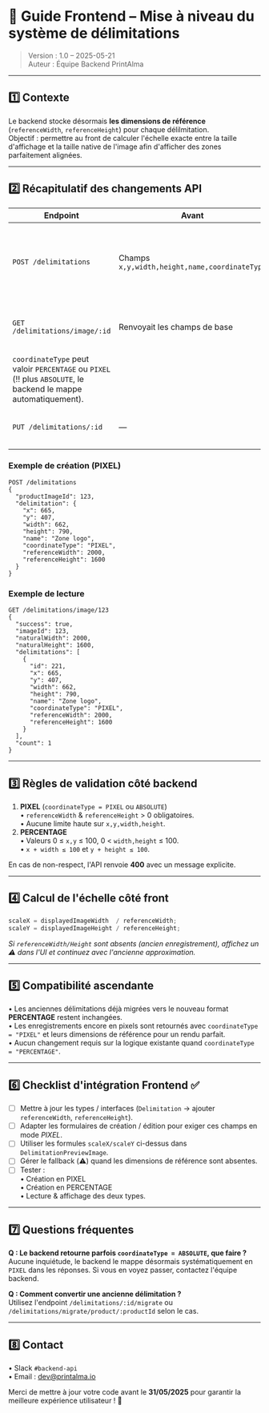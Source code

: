 # 📝 Guide Frontend – Mise à niveau du système de délimitations

> Version : 1.0 – 2025-05-21  
> Auteur : Équipe Backend PrintAlma

---

## 1️⃣ Contexte

Le backend stocke désormais **les dimensions de référence** (`referenceWidth`, `referenceHeight`) pour chaque délilmitation.  
Objectif : permettre au front de calculer l'échelle exacte entre la taille d'affichage et la taille native de l'image afin d'afficher des zones parfaitement alignées.

---

## 2️⃣ Récapitulatif des changements API

| Endpoint | Avant | Maintenant |
|----------|-------|------------|
| `POST /delimitations` | Champs `x,y,width,height,name,coordinateType` | Ajout **obligatoire** de `referenceWidth`, `referenceHeight` quand `coordinateType` vaut `PIXEL` (ou `ABSOLUTE`). |
| `GET /delimitations/image/:id` | Renvoyait les champs de base | Renvoie **toujours** `referenceWidth`, `referenceHeight` si disponibles.  
`coordinateType` peut valoir `PERCENTAGE` ou `PIXEL` (‼️ plus `ABSOLUTE`, le backend le mappe automatiquement). |
| `PUT /delimitations/:id` | — | Même contrat que le **POST**. Validation identique. |

### Exemple de création (PIXEL)
```jsonc
POST /delimitations
{
  "productImageId": 123,
  "delimitation": {
    "x": 665,
    "y": 407,
    "width": 662,
    "height": 790,
    "name": "Zone logo",
    "coordinateType": "PIXEL",
    "referenceWidth": 2000,
    "referenceHeight": 1600
  }
}
```

### Exemple de lecture
```jsonc
GET /delimitations/image/123
{
  "success": true,
  "imageId": 123,
  "naturalWidth": 2000,
  "naturalHeight": 1600,
  "delimitations": [
    {
      "id": 221,
      "x": 665,
      "y": 407,
      "width": 662,
      "height": 790,
      "name": "Zone logo",
      "coordinateType": "PIXEL",
      "referenceWidth": 2000,
      "referenceHeight": 1600
    }
  ],
  "count": 1
}
```

---

## 3️⃣ Règles de validation côté backend

1. **PIXEL** (`coordinateType = PIXEL` ou `ABSOLUTE`)  
   • `referenceWidth` & `referenceHeight` > 0 obligatoires.  
   • Aucune limite haute sur `x,y,width,height`.
2. **PERCENTAGE**  
   • Valeurs 0 ≤ `x,y` ≤ 100, 0 < `width,height` ≤ 100.  
   • `x + width ≤ 100` et `y + height ≤ 100`.

En cas de non-respect, l'API renvoie **400** avec un message explicite.

---

## 4️⃣ Calcul de l'échelle côté front

```ts
scaleX = displayedImageWidth  / referenceWidth;
scaleY = displayedImageHeight / referenceHeight;
```
*Si `referenceWidth/Height` sont absents (ancien enregistrement), affichez un ⚠️ dans l'UI et continuez avec l'ancienne approximation.*

---

## 5️⃣ Compatibilité ascendante

• Les anciennes délimitations déjà migrées vers le nouveau format **PERCENTAGE** restent inchangées.  
• Les enregistrements encore en pixels sont retournés avec `coordinateType = "PIXEL"` et leurs dimensions de référence pour un rendu parfait.  
• Aucun changement requis sur la logique existante quand `coordinateType = "PERCENTAGE"`.

---

## 6️⃣ Checklist d'intégration Frontend ✅

- [ ] Mettre à jour les types / interfaces (`Delimitation` → ajouter `referenceWidth`, `referenceHeight`).
- [ ] Adapter les formulaires de création / édition pour exiger ces champs en mode *PIXEL*.
- [ ] Utiliser les formules `scaleX/scaleY` ci-dessus dans `DelimitationPreviewImage`.
- [ ] Gérer le fallback (⚠️) quand les dimensions de référence sont absentes.
- [ ] Tester :  
  • Création en PIXEL  
  • Création en PERCENTAGE  
  • Lecture & affichage des deux types.

---

## 7️⃣ Questions fréquentes

**Q : Le backend retourne parfois `coordinateType = ABSOLUTE`, que faire ?**  
Aucune inquiétude, le backend le mappe désormais systématiquement en `PIXEL` dans les réponses. Si vous en voyez passer, contactez l'équipe backend.

**Q : Comment convertir une ancienne délimitation ?**  
Utilisez l'endpoint `/delimitations/:id/migrate` ou `/delimitations/migrate/product/:productId` selon le cas.

---

## 8️⃣ Contact

• Slack `#backend-api`  
• Email : dev@printalma.io  

Merci de mettre à jour votre code avant le **31/05/2025** pour garantir la meilleure expérience utilisateur ! 🙏 